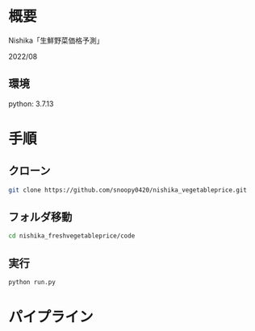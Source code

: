 # 概要

Nishika「生鮮野菜価格予測」

2022/08  

## 環境
python: 3.7.13

# 手順

## クローン
```sh
git clone https://github.com/snoopy0420/nishika_vegetableprice.git
```

## フォルダ移動
```sh
cd nishika_freshvegetableprice/code
```

## 実行
```sh
python run.py
```

# パイプライン
